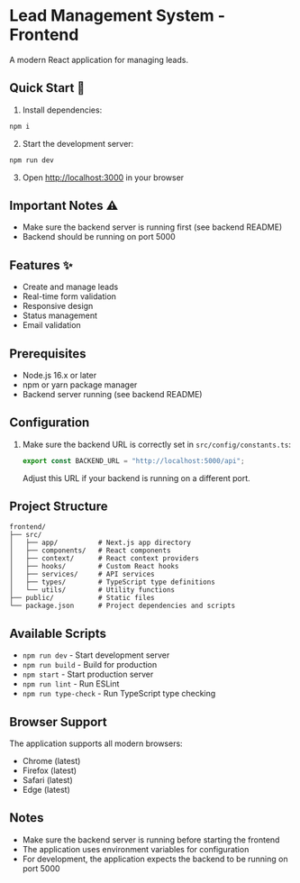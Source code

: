 # Lead Management System - Frontend

A modern React application for managing leads.

## Quick Start 🚀

1. Install dependencies:

```bash
npm i
```

2. Start the development server:

```bash
npm run dev
```

3. Open [http://localhost:3000](http://localhost:3000) in your browser

## Important Notes ⚠️

- Make sure the backend server is running first (see backend README)
- Backend should be running on port 5000

## Features ✨

- Create and manage leads
- Real-time form validation
- Responsive design
- Status management
- Email validation

## Prerequisites

- Node.js 16.x or later
- npm or yarn package manager
- Backend server running (see backend README)

## Configuration

1. Make sure the backend URL is correctly set in `src/config/constants.ts`:
   ```typescript
   export const BACKEND_URL = "http://localhost:5000/api";
   ```
   Adjust this URL if your backend is running on a different port.

## Project Structure

```
frontend/
├── src/
│   ├── app/          # Next.js app directory
│   ├── components/   # React components
│   ├── context/      # React context providers
│   ├── hooks/        # Custom React hooks
│   ├── services/     # API services
│   ├── types/        # TypeScript type definitions
│   └── utils/        # Utility functions
├── public/           # Static files
└── package.json      # Project dependencies and scripts
```

## Available Scripts

- `npm run dev` - Start development server
- `npm run build` - Build for production
- `npm start` - Start production server
- `npm run lint` - Run ESLint
- `npm run type-check` - Run TypeScript type checking

## Browser Support

The application supports all modern browsers:

- Chrome (latest)
- Firefox (latest)
- Safari (latest)
- Edge (latest)

## Notes

- Make sure the backend server is running before starting the frontend
- The application uses environment variables for configuration
- For development, the application expects the backend to be running on port 5000
